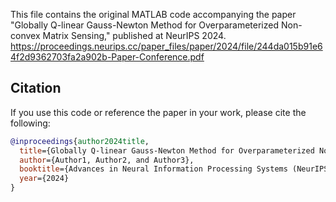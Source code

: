 This file contains the original MATLAB code accompanying the paper "Globally Q-linear Gauss-Newton Method for Overparameterized Non-convex Matrix Sensing," published at NeurIPS 2024.
https://proceedings.neurips.cc/paper_files/paper/2024/file/244da015b91e64f2d9362703fa2a902b-Paper-Conference.pdf

## Citation

If you use this code or reference the paper in your work, please cite the following:

```bibtex
@inproceedings{author2024title,
  title={Globally Q-linear Gauss-Newton Method for Overparameterized Non-convex Matrix Sensing},
  author={Author1, Author2, and Author3},
  booktitle={Advances in Neural Information Processing Systems (NeurIPS)},
  year={2024}
}
